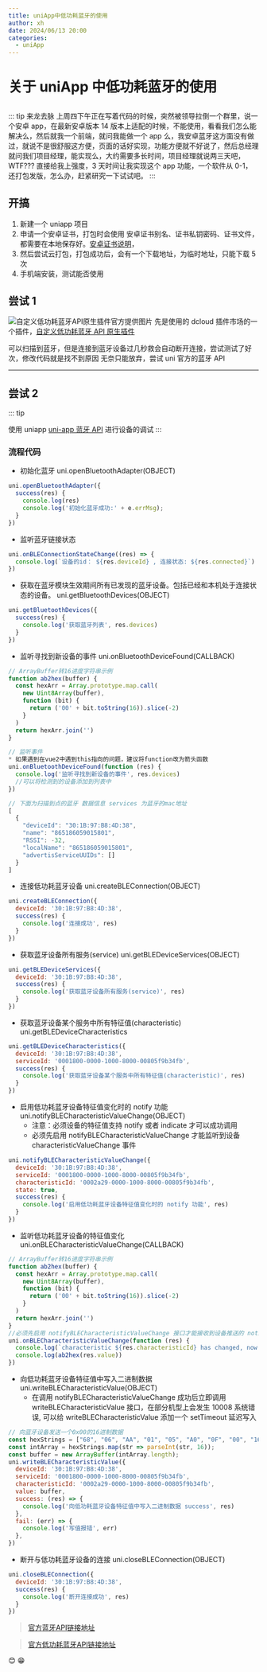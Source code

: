 ```yaml
---
title: uniApp中低功耗蓝牙的使用
author: xh
date: 2024/06/13 20:00
categories:
  - uniApp
---
```


# 关于 uniApp 中低功耗蓝牙的使用

##

::: tip 来龙去脉
上周四下午正在写着代码的时候，突然被领导拉倒一个群里，说一个安卓 app，在最新安卓版本 14 版本上适配的时候，不能使用，看看我们怎么能解决么，然后就我一个前端，就问我能做一个 app 么，我安卓蓝牙这方面没有做过，就说不是很舒服这方便，页面的话好实现，功能方便就不好说了，然后总经理就问我们项目经理，能实现么，大约需要多长时间，项目经理就说两三天吧，WTF??? 直接给我上强度，3 天时间让我实现这个 app 功能，一个软件从 0-1，还打包发版，怎么办，赶紧研究一下试试吧。
:::

## 开搞

1. 新建一个 uniapp 项目
2. 申请一个安卓证书，打包时会使用 安卓证书别名、证书私钥密码、证书文件，都需要在本地保存好。[安卓证书说明](https://ask.dcloud.net.cn/article/35985)，
3. 然后尝试云打包，打包成功后，会有一个下载地址，为临时地址，只能下载 5 次
4. 手机端安装，测试能否使用

## 尝试 1

![自定义低功耗蓝牙API原生插件官方提供图片](http://cdn.jsdelivr.net/gh/xh-0/picture-bed/blog/%E8%87%AA%E5%AE%9A%E4%B9%89%E4%BD%8E%E5%8A%9F%E8%80%97%E8%93%9D%E7%89%99%20API%20%E5%8E%9F%E7%94%9F%E6%8F%92%E4%BB%B6.jpg)
先是使用的 dcloud 插件市场的一个插件，[自定义低功耗蓝牙 API 原生插件](https://ext.dcloud.net.cn/plugin?id=8551)

可以扫描到蓝牙，但是连接到蓝牙设备过几秒救会自动断开连接，尝试测试了好次，修改代码就是找不到原因
无奈只能放弃，尝试 uni 官方的蓝牙 API

--- 

## 尝试 2

::: tip

使用 uniapp [uni-app 蓝牙 API](https://uniapp.dcloud.net.cn/api/system/bluetooth.html) 进行设备的调试
:::

### 流程代码

- 初始化蓝牙 uni.openBluetoothAdapter(OBJECT)

``` js
uni.openBluetoothAdapter({
  success(res) {
    console.log(res)
    console.log('初始化蓝牙成功:' + e.errMsg);
  }
})

```

- 监听蓝牙链接状态

``` js
uni.onBLEConnectionStateChange((res) => {
  console.log(`设备的id： ${res.deviceId} , 连接状态: ${res.connected}`)
})
```

- 获取在蓝牙模块生效期间所有已发现的蓝牙设备。包括已经和本机处于连接状态的设备。 uni.getBluetoothDevices(OBJECT)

``` js
uni.getBluetoothDevices({
  success(res) {
    console.log('获取蓝牙列表', res.devices)
  }
})

```

- 监听寻找到新设备的事件 uni.onBluetoothDeviceFound(CALLBACK)

``` js
// ArrayBuffer转16进度字符串示例
function ab2hex(buffer) {
  const hexArr = Array.prototype.map.call(
    new Uint8Array(buffer),
    function (bit) {
      return ('00' + bit.toString(16)).slice(-2)
    }
  )
  return hexArr.join('')
}

// 监听事件
* 如果遇到在vue2中遇到this指向的问题，建议将function改为箭头函数
uni.onBluetoothDeviceFound(function (res) {
  console.log('监听寻找到新设备的事件', res.devices)
  //可以将检测到的设备添加到列表中
})

// 下面为扫描到点的蓝牙 数据信息 services 为蓝牙的mac地址
[
  {
    "deviceId": "30:1B:97:B8:4D:38",
    "name": "865186059015801",
    "RSSI": -32,
    "localName": "865186059015801",
    "advertisServiceUUIDs": []
  }
]

```

- 连接低功耗蓝牙设备 uni.createBLEConnection(OBJECT)

``` js
uni.createBLEConnection({
  deviceId: '30:1B:97:B8:4D:38',
  success(res) {
    console.log('连接成功', res)
  }
})
```

- 获取蓝牙设备所有服务(service) uni.getBLEDeviceServices(OBJECT)

``` js
uni.getBLEDeviceServices({
  deviceId: '30:1B:97:B8:4D:38',
  success(res) {
    console.log('获取蓝牙设备所有服务(service)', res)
  }
})
```
  
- 获取蓝牙设备某个服务中所有特征值(characteristic) uni.getBLEDeviceCharacteristics

``` js
uni.getBLEDeviceCharacteristics({
  deviceId: '30:1B:97:B8:4D:38',
  serviceId: '0001800-0000-1000-8000-00805f9b34fb',
  success(res) {
    console.log('获取蓝牙设备某个服务中所有特征值(characteristic)', res)
  }
})
```
  
- 启用低功耗蓝牙设备特征值变化时的 notify 功能 uni.notifyBLECharacteristicValueChange(OBJECT)
  - 注意：必须设备的特征值支持 notify 或者 indicate 才可以成功调用
  - 必须先启用 notifyBLECharacteristicValueChange 才能监听到设备 characteristicValueChange 事件

``` js
uni.notifyBLECharacteristicValueChange({
  deviceId: '30:1B:97:B8:4D:38',
  serviceId: '0001800-0000-1000-8000-00805f9b34fb',
  characteristicId: '0002a29-0000-1000-8000-00805f9b34fb',
  state: true,
  success(res) {
    console.log('启用低功耗蓝牙设备特征值变化时的 notify 功能', res)
  }
})
```
  
- 监听低功耗蓝牙设备的特征值变化 uni.onBLECharacteristicValueChange(CALLBACK)

``` js
// ArrayBuffer转16进度字符串示例
function ab2hex(buffer) {
  const hexArr = Array.prototype.map.call(
    new Uint8Array(buffer),
    function (bit) {
      return ('00' + bit.toString(16)).slice(-2)
    }
  )
  return hexArr.join('')
}
//必须先启用 notifyBLECharacteristicValueChange 接口才能接收到设备推送的 notification
uni.onBLECharacteristicValueChange(function (res) {
  console.log(`characteristic ${res.characteristicId} has changed, now is ${res.value}`)
  console.log(ab2hex(res.value))
})
```

- 向低功耗蓝牙设备特征值中写入二进制数据 uni.writeBLECharacteristicValue(OBJECT)
  - 在调用 notifyBLECharacteristicValueChange 成功后立即调用 writeBLECharacteristicValue 接口，在部分机型上会发生 10008 系统错误, 可以给 writeBLECharacteristicValue 添加一个 setTimeout 延迟写入

``` js
// 向蓝牙设备发送一个0x00的16进制数据
const hexStrings = ["68", "06", "AA", "01", "05", "A0", "0F", "00", "16"];
const intArray = hexStrings.map(str => parseInt(str, 16));
const buffer = new ArrayBuffer(intArray.length);
uni.writeBLECharacteristicValue({
  deviceId: '30:1B:97:B8:4D:38',
  serviceId: '0001800-0000-1000-8000-00805f9b34fb',
  characteristicId: '0002a29-0000-1000-8000-00805f9b34fb',
  value: buffer,
  success: (res) => {
    console.log('向低功耗蓝牙设备特征值中写入二进制数据 success', res)
  },
  fail: (err) => {
    console.log('写值报错', err)
  },
})
```

- 断开与低功耗蓝牙设备的连接 uni.closeBLEConnection(OBJECT)

``` js
uni.closeBLEConnection({
  deviceId: '30:1B:97:B8:4D:38',
  success(res) {
    console.log('断开连接成功', res)
  }
})
```

> [官方蓝牙API链接地址](https://uniapp.dcloud.net.cn/api/system/bluetooth.html)

> [官方低功耗蓝牙API链接地址](https://uniapp.dcloud.net.cn/api/system/ble.html)

:blush: :grin: